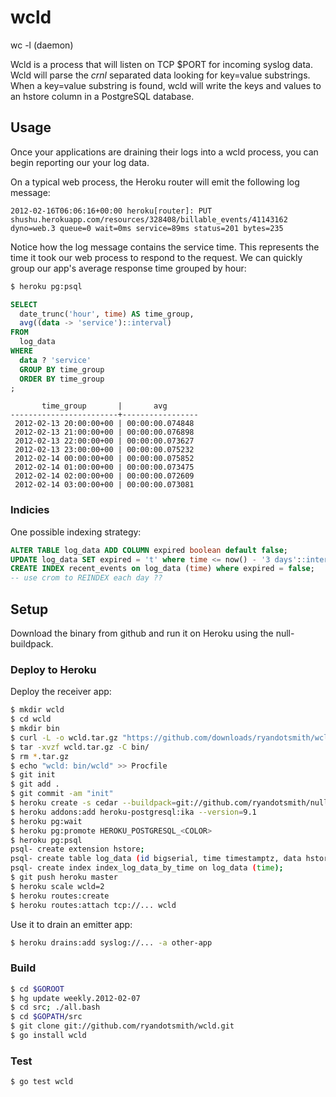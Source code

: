 # wcld

wc -l (daemon)

Wcld is a process that will listen on TCP $PORT for incoming syslog data.
Wcld will parse the *crnl* separated data looking for key=value substrings.
When a key=value substring is found, wcld will write the keys and values
to an hstore column in a PostgreSQL database.

## Usage

Once your applications are draining their logs into a wcld process, you can
begin reporting our your log data.

On a typical web process, the Heroku router will emit the following log message:

```
2012-02-16T06:06:16+00:00 heroku[router]: PUT shushu.herokuapp.com/resources/328408/billable_events/41143162 dyno=web.3 queue=0 wait=0ms service=89ms status=201 bytes=235
```
Notice how the log message contains the service time. This
represents the time it took our web process to respond to the request. We can
quickly group our app's average response time grouped by hour:

```bash
$ heroku pg:psql
```

```sql
SELECT
  date_trunc('hour', time) AS time_group,
  avg((data -> 'service')::interval)
FROM
  log_data
WHERE
  data ? 'service'
  GROUP BY time_group
  ORDER BY time_group
;
```

```
       time_group       |       avg
------------------------+-----------------
 2012-02-13 20:00:00+00 | 00:00:00.074848
 2012-02-13 21:00:00+00 | 00:00:00.076898
 2012-02-13 22:00:00+00 | 00:00:00.073627
 2012-02-13 23:00:00+00 | 00:00:00.075232
 2012-02-14 00:00:00+00 | 00:00:00.075852
 2012-02-14 01:00:00+00 | 00:00:00.073475
 2012-02-14 02:00:00+00 | 00:00:00.072609
 2012-02-14 03:00:00+00 | 00:00:00.073081
```

### Indicies

One possible indexing strategy:

```sql
ALTER TABLE log_data ADD COLUMN expired boolean default false;
UPDATE log_data SET expired = 't' where time <= now() - '3 days'::interval;
CREATE INDEX recent_events on log_data (time) where expired = false;
-- use crom to REINDEX each day ??
```


## Setup

Download the binary from github and run it on Heroku using the null-buildpack.

### Deploy to Heroku

Deploy the receiver app:

```bash
$ mkdir wcld
$ cd wcld
$ mkdir bin
$ curl -L -o wcld.tar.gz "https://github.com/downloads/ryandotsmith/wcld/wcld-0.0.3.tar.gz"
$ tar -xvzf wcld.tar.gz -C bin/
$ rm *.tar.gz
$ echo "wcld: bin/wcld" >> Procfile
$ git init
$ git add .
$ git commit -am "init"
$ heroku create -s cedar --buildpack=git://github.com/ryandotsmith/null-buildpack.git
$ heroku addons:add heroku-postgresql:ika --version=9.1
$ heroku pg:wait
$ heroku pg:promote HEROKU_POSTGRESQL_<COLOR>
$ heroku pg:psql
psql- create extension hstore;
psql- create table log_data (id bigserial, time timestamptz, data hstore);
psql- create index index_log_data_by_time on log_data (time);
$ git push heroku master
$ heroku scale wcld=2
$ heroku routes:create
$ heroku routes:attach tcp://... wcld
```

Use it to drain an emitter app:

```bash
$ heroku drains:add syslog://... -a other-app
```


### Build

```bash
$ cd $GOROOT
$ hg update weekly.2012-02-07
$ cd src; ./all.bash
$ cd $GOPATH/src
$ git clone git://github.com/ryandotsmith/wcld.git
$ go install wcld
```

### Test

```bash
$ go test wcld
```
